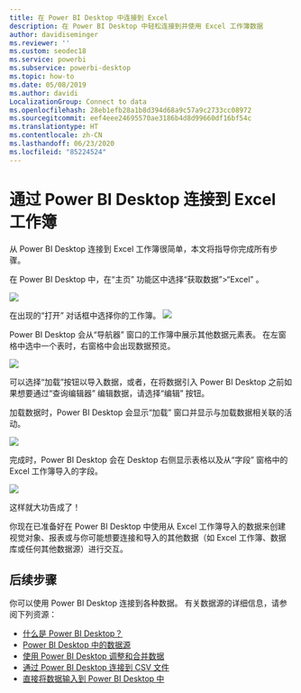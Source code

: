 ```yaml
---
title: 在 Power BI Desktop 中连接到 Excel
description: 在 Power BI Desktop 中轻松连接到并使用 Excel 工作簿数据
author: davidiseminger
ms.reviewer: ''
ms.custom: seodec18
ms.service: powerbi
ms.subservice: powerbi-desktop
ms.topic: how-to
ms.date: 05/08/2019
ms.author: davidi
LocalizationGroup: Connect to data
ms.openlocfilehash: 28eb1efb28a1b8d394d68a9c57a9c2733cc08972
ms.sourcegitcommit: eef4eee24695570ae3186b4d8d99660df16bf54c
ms.translationtype: HT
ms.contentlocale: zh-CN
ms.lasthandoff: 06/23/2020
ms.locfileid: "85224524"
---
```

# <a name="connect-to-excel-workbooks-in-power-bi-desktop"></a>通过 Power BI Desktop 连接到 Excel 工作簿
从 Power BI Desktop 连接到 Excel 工作簿很简单，本文将指导你完成所有步骤。

在 Power BI Desktop 中，在“主页”  功能区中选择“获取数据”>“Excel”  。

![](media/desktop-connect-excel/connect_to_excel_1.png)

在出现的“打开”  对话框中选择你的工作簿。
![](media/desktop-connect-excel/connect_to_excel_2.png)

Power BI Desktop 会从“导航器”  窗口的工作簿中展示其他数据元素表。 在左窗格中选中一个表时，右窗格中会出现数据预览。

![](media/desktop-connect-excel/connect_to_excel_3.png)

可以选择“加载”按钮以导入数据，或者，在将数据引入 Power BI Desktop 之前如果想要通过“查询编辑器”  编辑数据，请选择“编辑”  按钮。

加载数据时，Power BI Desktop 会显示“加载”  窗口并显示与加载数据相关联的活动。  

![](media/desktop-connect-excel/connect_to_excel_4.png)

完成时，Power BI Desktop 会在 Desktop 右侧显示表格以及从“字段”  窗格中的 Excel 工作簿导入的字段。

![](media/desktop-connect-excel/connect_to_excel_5.png)

这样就大功告成了！

你现在已准备好在 Power BI Desktop 中使用从 Excel 工作簿导入的数据来创建视觉对象、报表或与你可能想要连接和导入的其他数据（如 Excel 工作簿、数据库或任何其他数据源）进行交互。

## <a name="next-steps"></a>后续步骤
你可以使用 Power BI Desktop 连接到各种数据。 有关数据源的详细信息，请参阅下列资源：

* [什么是 Power BI Desktop？](../fundamentals/desktop-what-is-desktop.md)
* [Power BI Desktop 中的数据源](desktop-data-sources.md)
* [使用 Power BI Desktop 调整和合并数据](desktop-shape-and-combine-data.md)
* [通过 Power BI Desktop 连接到 CSV 文件](desktop-connect-csv.md)   
* [直接将数据输入到 Power BI Desktop 中](desktop-enter-data-directly-into-desktop.md)   
